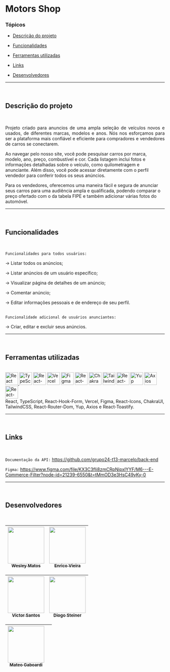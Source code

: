 # Motors Shop

### Tópicos

- [Descrição do projeto](#descrição-do-projeto)

- [Funcionalidades](#funcionalidades)

- [Ferramentas utilizadas](#ferramentas-utilizadas)

- [Links](#Links)

- [Desenvolvedores](#desenvolvedores)
<hr>
<br/>

## Descrição do projeto

<br/>
<p align="justify">
Projeto criado para anuncios de uma ampla seleção de veículos novos e usados, de diferentes marcas, modelos e anos. Nós nos esforçamos para ser a plataforma mais confiável e eficiente para compradores e vendedores de carros se conectarem.

Ao navegar pelo nosso site, você pode pesquisar carros por marca, modelo, ano, preço, combustível e cor. Cada listagem inclui fotos e informações detalhadas sobre o veículo, como quilometragem e anunciante. Além disso, você pode acessar diretamente com o perfil vendedor para conferir todos os seus anúncios.

Para os vendedores, oferecemos uma maneira fácil e segura de anunciar seus carros para uma audiência ampla e qualificada, podendo comparar o preço ofertado com o da tabela FIPE e também adicionar várias fotos do automóvel.

</p>
<hr>
<br/>

## Funcionalidades

<br/>

`Funcionalidades para todos usuários:`

-> Listar todos os anúncios;

-> Listar anúncios de um usuário específico;

-> Visualizar página de detalhes de um anúncio;

-> Comentar anúncio;

-> Editar informações pessoais e de endereço de seu perfil.
<br/>
<br/>

`Funcionalidade adicional de usuários anunciantes:`

-> Criar, editar e excluir seus anúncios.

<hr>
</br>

## Ferramentas utilizadas

<br/>
<div> 
<a target="blank" href="https://pt-br.reactjs.org/"> 
<img src="https://upload.wikimedia.org/wikipedia/commons/thumb/a/a7/React-icon.svg/539px-React-icon.svg.png" alt="React" width="40" height="40"/>
</a>
<a target="blank" href="https://www.typescriptlang.org/"><img src="https://upload.wikimedia.org/wikipedia/commons/thumb/4/4c/Typescript_logo_2020.svg/2048px-Typescript_logo_2020.svg.png" alt="TypeScript" width="40" height="40"/></a> 
<a target="blank" href="https://react-hook-form.com/"><img src="https://avatars.githubusercontent.com/u/53986236?s=280&v=4" alt="React-Hook-Form" width="40" height="40"/></a> 
<a target="blank" href="https://vercel.com/dashboard"><img src="https://www.svgrepo.com/show/327408/logo-vercel.svg" alt="Vercel" width="40" height="40"/></a>  
<a target="blank" href="https://www.figma.com/"><img src="https://cdn-icons-png.flaticon.com/512/5968/5968705.png" alt="Figma" width="40" height="40"/></a> 
<a target="blank" href="https://react-icons.github.io/react-icons/"><img src="https://camo.githubusercontent.com/48d099290b4cb2d7937bcd96e8497cf1845b54a810a6432c70cf944b60b40c77/68747470733a2f2f7261776769742e636f6d2f676f72616e67616a69632f72656163742d69636f6e732f6d61737465722f72656163742d69636f6e732e737667" alt="React-Icons" width="40" height="40"/></a>  
<a target="blank" href="https://chakra-ui.com/"><img src="https://pbs.twimg.com/profile_images/1244925541448286208/rzylUjaf_400x400.jpg" alt="Chakra UI" width="40" height="40"/></a>  
<a target="blank" href="https://tailwindcss.com/"><img src="https://upload.wikimedia.org/wikipedia/commons/thumb/d/d5/Tailwind_CSS_Logo.svg/2048px-Tailwind_CSS_Logo.svg.png" alt="TailwindCSS" width="40" height="40"/></a> 
<a target="blank" href="https://reactrouter.com/en/main"><img src="https://seekicon.com/free-icon-download/react-router_1.png" alt="React-router-dom" width="40" height="40"/></a>  
<a target="blank" href="https://www.npmjs.com/package/yup"><img src="https://i.morioh.com/210701/e0396424.webp" alt="Yup" width="40" height="40"/></a>  
<a target="blank" href="https://axios-http.com/ptbr/docs/intro"><img src="https://user-images.githubusercontent.com/86276393/177149370-01f7c4a4-9763-478f-938c-ec3d4e7c76c5.png" alt="Axios" width="40" height="40"/></a>  
<a target="blank" href="https://fkhadra.github.io/react-toastify/introduction"><img src="https://user-images.githubusercontent.com/5574267/130860512-3a165ce6-7af3-4c24-8e81-f3f5a4561841.png" alt="React-Toastify" width="40" height="40"/></a>  
</div>

<div>React, TypeScript, React-Hook-Form, Vercel, Figma, React-Icons, ChakraUI, TailwindCSS, React-Router-Dom, Yup, Axios e React-Toastify.</div>
<hr>
<br/>

## Links

<br/>

`Documentação da API:` https://github.com/grupo24-t13-marcelo/back-end

`Figma:` https://www.figma.com/file/KX3C3fIi8zmCRpNipxIYYF/M6---E-Commerce-Filter?node-id=21239-6550&t=tMmOD3e3HsC49yKy-0

<hr>
<br/>

## Desenvolvedores

<br/>

| [<img src="https://avatars.githubusercontent.com/u/104766684?v=4" width=115><br><sub>Wesley Matos</sub>](https://github.com/wesleydematos) | [<img src="https://avatars.githubusercontent.com/u/106822915?v=4" width=115><br><sub>Enrico Vieira</sub>](https://github.com/enricovieira) |
| :----------------------------------------------------------------------------------------------------------------------------------------: | :----------------------------------------------------------------------------------------------------------------------------------------: |

| [<img src="https://avatars.githubusercontent.com/u/106779643?v=4" width=115><br><sub>Victor Santos</sub>](https://github.com/VictorHugo110199) | [<img src="https://avatars.githubusercontent.com/u/106714068?v=4" width=115><br><sub>Diogo Steiner</sub>](https://github.com/steinerstt) |
| :--------------------------------------------------------------------------------------------------------------------------------------------: | :--------------------------------------------------------------------------------------------------------------------------------------: |

| [<img src="https://avatars.githubusercontent.com/u/103224058?v=4" width=115><br><sub>Mateo Gaboardi</sub>](https://github.com/mateogaboardidev) |     |
| :---------------------------------------------------------------------------------------------------------------------------------------------: | :-: |
